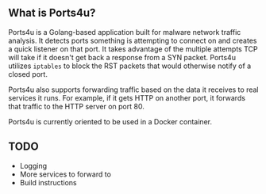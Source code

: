 ## What is Ports4u?

Ports4u is a Golang-based application built for malware network traffic analysis. It detects ports something is attempting to connect on and creates a quick listener on that port. It takes advantage of the multiple attempts TCP will take if it doesn't get back a response from a SYN packet. Ports4u utilizes `iptables` to block the RST packets that would otherwise notify of a closed port.

Ports4u also supports forwarding traffic based on the data it receives to real services it runs. For example, if it gets HTTP on another port, it forwards that traffic to the HTTP server on port 80.

Ports4u is currently oriented to be used in a Docker container.

## TODO

* Logging
* More services to forward to
* Build instructions